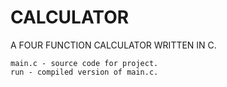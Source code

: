 # CALCULATOR
A FOUR FUNCTION CALCULATOR WRITTEN IN C.

	main.c - source code for project.
	run - compiled version of main.c.

